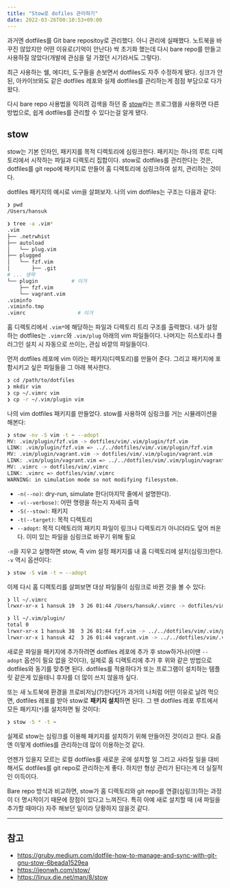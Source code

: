 ```yaml
---
title: "Stow로 dofiles 관리하기"
date: 2022-03-26T00:10:53+09:00
---
```


과거엔 dotfiles를 Git bare repositoy로 관리했다. 아니 관리에 실패했다. 노트북을 바꾸진 않았지만 어떤 이유로(기억이 안난다) 싹 초기화 했는데 다시 bare repo를 만들고 사용하질 않았다(개발에 관심을 덜 가졌던 시기라서도 그렇다).

최근 사용하는 쉘, 에디터, 도구들을 손보면서 dotfiles도 자주 수정하게 됐다. 싱크가 안된, 아카이브와도 같은 dotfiles 레포와 실제 dotfiles를 관리하는게 점점 부담으로 다가왔다.

다시 bare repo 사용법을 익히려 검색을 하던 중 [stow](https://www.gnu.org/software/stow/manual/stow.html)라는 프로그램을 사용하면 다른 방법으로, 쉽게 dotfiles를 관리할 수 있다는걸 알게 됐다.


## stow
stow는 기본 인자인, 패키지를 목적 디렉토리에 심링크한다. 패키지는 하나의 루트 디렉토리에서 시작하는 파일과 디렉토리 집합이다. stow로 dotfiles를 관리한다는 것은, dotfiles를 git repo에 패키지로 만들어 홈 디렉토리에 심링크하여 설치, 관리하는 것이다.

dotfiles 패키지의 예시로 vim을 살펴보자. 나의 vim dotfiles는 구조는 다음과 같다:

```sh
❯ pwd
/Users/hansuk

❯ tree -a .vim*
.vim
├── .netrwhist
├── autoload
│   └── plug.vim
├── plugged
│   └── fzf.vim
│       ├── .git
# ... 생략
└── plugin           # 이거
    ├── fzf.vim
    └── vagrant.vim
.viminfo
.viminfo.tmp
.vimrc                 # 이거
```

홈 디렉토리에서 `.vim*`에 해당하는 파일과 디렉토리 트리 구조를 출력했다. 내가 설정하는 dotfiles는 `.vimrc`와 `.vim/plug` 아래의 vim 파일들이다. 나머지는 히스토리나 플러그인 설치 시 자동으로 쓰이는, 관심 바깥의 파일들이다.

먼저 dotfiles 레포에 vim 이라는 패키지(디렉토리)를 만들어 준다. 그리고 패키지에 포함시키고 싶은 파일들을 그 아래 복사한다.
```sh
❯ cd /path/to/dotfiles
❯ mkdir vim
❯ cp ~/.vimrc vim
❯ cp -r ~/.vim/plugin vim
```

나의 vim dotfiles 패키지를 만들었다. stow를 사용하여 심링크를 거는 시뮬레이션을 해본다:

```sh
❯ stow -nv -S vim -t ~ --adopt
MV: .vim/plugin/fzf.vim -> dotfiles/vim/.vim/plugin/fzf.vim
LINK: .vim/plugin/fzf.vim => ../../dotfiles/vim/.vim/plugin/fzf.vim
MV: .vim/plugin/vagrant.vim -> dotfiles/vim/.vim/plugin/vagrant.vim
LINK: .vim/plugin/vagrant.vim => ../../dotfiles/vim/.vim/plugin/vagrant.vim
MV: .vimrc -> dotfiles/vim/.vimrc
LINK: .vimrc => dotfiles/vim/.vimrc
WARNING: in simulation mode so not modifying filesystem.

```
- `-n(--no)`: dry-run, simulate 한다(마지막 줄에서 설명한다).
- `-v(--verbose)`: 어떤 명령을 하는지 자세히 출력
- `-S(--stow)`: 패키지
- `-t(--target)`: 목적 디렉토리
- `--adopt`: 목적 디렉토리의 패키지 파일이 링크나 디렉토리가 아니더라도 덮어 씌운다. 이미 있는 파일을 심링크로 바꾸기 위해 필요

`-n`을 지우고 실행하면 stow, 즉 vim 설정 패키지를 내 홈 디렉토리에 설치(심링크)한다. `-v` 역시 옵션이다:

```sh
❯ stow -S vim -t ~ --adopt
```

이제 다시 홈 디렉토리를 살펴보면 대상 파일들이 심링크로 바뀐 것을 볼 수 있다:
```sh
❯ ll ~/.vimrc
lrwxr-xr-x 1 hansuk 19  3 26 01:44 /Users/hansuk/.vimrc -> dotfiles/vim/.vimrc

❯ ll ~/.vim/plugin/
total 0
lrwxr-xr-x 1 hansuk 38  3 26 01:44 fzf.vim -> ../../dotfiles/vim/.vim/plugin/fzf.vim
lrwxr-xr-x 1 hansuk 42  3 26 01:44 vagrant.vim -> ../../dotfiles/vim/.vim/plugin/vagrant.vim
```

새로운 파일을 패키지에 추가하려면 dotfiles 레포에 추가 후 stow하거나(이땐 `--adopt` 옵션이 필요 없을 것이다), 실제로 홈 디렉토리에 추가 후 위와 같은 방법으로 dotfiles와 동기를 맞추면 된다. dotfiles를 적용하다가 또는 프로그램이 설치하는 템플릿 같은게 있을테니 후자를 더 많이 쓰지 않을까 싶다.

또는 새 노트북에 환경을 프로비저닝(?)한다던가 과거의 나처럼 어떤 이유로 날려 먹으면, dotfiles 레포를 받아 stow로 **패키지 설치**하면 된다. 그 땐 dotfiles 레포 루트에서 모든 패키지(`*`)를 설치하면 될 것이다:

```sh
❯ stow -S * -t ~
```


실제로 stow는 심링크를 이용해 패키지를 설치하기 위해 만들어진 것이라고 한다. 요즘엔 이렇게 dotfiles를 관리하는데 많이 이용하는것 같다.

언젠가 있을지 모르는 로컬 dotfiles를 새로운 곳에 설치할 일 그리고 사라질 일을 대비해서도 dotfiles를 git repo로 관리하는게 좋다. 하지만 형상 관리가 된다는게 더 실질적인 이득이다.

Bare repo 방식과 비교하면, stow가 홈 디렉토리와 git repo를 연결(심링크)하는 과정이 더 명시적이기 때문에 장점이 있다고 느껴진다. 특히 아예 새로 설치할 때 (새 파일을 추가할 때마다) 자주 해보던 일이라 당황하지 않을것 같다.

---

## 참고
- https://gruby.medium.com/dotfile-how-to-manage-and-sync-with-git-gnu-stow-6beada1529ea
- https://jeonwh.com/stow/
- https://linux.die.net/man/8/stow

